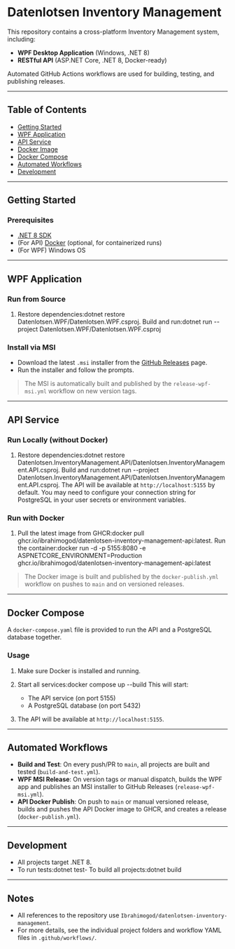 # Datenlotsen Inventory Management

This repository contains a cross-platform Inventory Management system, including:
- **WPF Desktop Application** (Windows, .NET 8)
- **RESTful API** (ASP.NET Core, .NET 8, Docker-ready)

Automated GitHub Actions workflows are used for building, testing, and publishing releases.

---

## Table of Contents
- [Getting Started](#getting-started)
- [WPF Application](#wpf-application)
- [API Service](#api-service)
- [Docker Image](#docker-image)
- [Docker Compose](#docker-compose)
- [Automated Workflows](#automated-workflows)
- [Development](#development)

---

## Getting Started

### Prerequisites
- [.NET 8 SDK](https://dotnet.microsoft.com/download/dotnet/8.0)
- (For API) [Docker](https://www.docker.com/get-started) (optional, for containerized runs)
- (For WPF) Windows OS

---

## WPF Application

### Run from Source
1. Restore dependencies:dotnet restore Datenlotsen.WPF/Datenlotsen.WPF.csproj. Build and run:dotnet run --project Datenlotsen.WPF/Datenlotsen.WPF.csproj
### Install via MSI
- Download the latest `.msi` installer from the [GitHub Releases](https://github.com/Ibrahimogod/datenlotsen-inventory-management/releases) page.
- Run the installer and follow the prompts.

> The MSI is automatically built and published by the `release-wpf-msi.yml` workflow on new version tags.

---

## API Service

### Run Locally (without Docker)
1. Restore dependencies:dotnet restore Datenlotsen.InventoryManagement.API/Datenlotsen.InventoryManagement.API.csproj. Build and run:dotnet run --project Datenlotsen.InventoryManagement.API/Datenlotsen.InventoryManagement.API.csproj. The API will be available at `http://localhost:5155` by default. You may need to configure your connection string for PostgreSQL in your user secrets or environment variables.

### Run with Docker
1. Pull the latest image from GHCR:docker pull ghcr.io/ibrahimogod/datenlotsen-inventory-management-api:latest. Run the container:docker run -d -p 5155:8080 -e ASPNETCORE_ENVIRONMENT=Production ghcr.io/ibrahimogod/datenlotsen-inventory-management-api:latest
> The Docker image is built and published by the `docker-publish.yml` workflow on pushes to `main` and on versioned releases.

---

## Docker Compose

A `docker-compose.yaml` file is provided to run the API and a PostgreSQL database together.

### Usage
1. Make sure Docker is installed and running.
2. Start all services:docker compose up --build   This will start:
   - The API service (on port 5155)
   - A PostgreSQL database (on port 5432)

3. The API will be available at `http://localhost:5155`.

---

## Automated Workflows

- **Build and Test**: On every push/PR to `main`, all projects are built and tested (`build-and-test.yml`).
- **WPF MSI Release**: On version tags or manual dispatch, builds the WPF app and publishes an MSI installer to GitHub Releases (`release-wpf-msi.yml`).
- **API Docker Publish**: On push to `main` or manual versioned release, builds and pushes the API Docker image to GHCR, and creates a release (`docker-publish.yml`).

---

## Development

- All projects target .NET 8.
- To run tests:dotnet test- To build all projects:dotnet build
---

## Notes
- All references to the repository use `Ibrahimogod/datenlotsen-inventory-management`.
- For more details, see the individual project folders and workflow YAML files in `.github/workflows/`.

